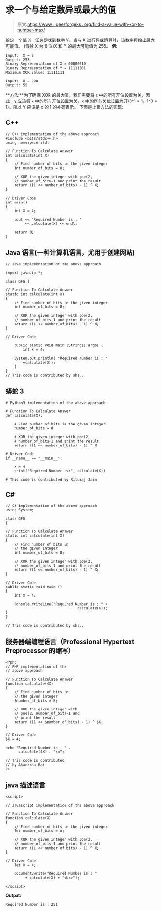 # 求一个与给定数异或最大的值

> 原文:[https://www . geesforgeks . org/find-a-value-with-xor-to-number-max/](https://www.geeksforgeeks.org/find-a-value-whose-xor-with-given-number-is-maximum/)

给定一个值 X，任务是找到数字 Y，当与 X 进行异或运算时，该数字将给出最大可能值。
(假设 X 为 8 位)X 和 Y 的最大可能值为 255。
**例:**

```
Input:  X = 2
Output: 253
Binary Representation of X = 00000010
Binary Representation of Y = 11111101
Maximum XOR value: 11111111

Input:  X = 200
Output: 55
```

**方法:**为了确保 XOR 的最大值，我们需要将 x 中的所有开位设置为关，因此，y 应该将 x 中的所有开位设置为关，x 中的所有关位设置为开(0^1 = 1，1^0 = 1)。所以 Y 应该是 x 的 1 的补码表示。
下面是上面方法的实现:

## C++

```
// C++ implementation of the above approach
#include <bits/stdc++.h>
using namespace std;

// Function To Calculate Answer
int calculate(int X)
{
    // Find number of bits in the given integer
    int number_of_bits = 8;

    // XOR the given integer with poe(2,
    // number_of_bits-1 and print the result
    return ((1 << number_of_bits) - 1) ^ X;
}

// Driver Code
int main()
{
    int X = 4;

    cout << "Required Number is : "
         << calculate(X) << endl;

    return 0;
}
```

## Java 语言(一种计算机语言，尤用于创建网站)

```
// Java implementation of the above approach

import java.io.*;

class GFG {

// Function To Calculate Answer
static int calculate(int X)
{
    // Find number of bits in the given integer
    int number_of_bits = 8;

    // XOR the given integer with poe(2,
    // number_of_bits-1 and print the result
    return ((1 << number_of_bits) - 1) ^ X;
}

// Driver Code

    public static void main (String[] args) {
        int X = 4;

    System.out.println( "Required Number is : "
        +calculate(X));
    }
}
// This code is contributed by shs..
```

## 蟒蛇 3

```
# Python3 implementation of the above approach

# Function To Calculate Answer
def calculate(X):

    # Find number of bits in the given integer
    number_of_bits = 8

    # XOR the given integer with poe(2,
    # number_of_bits-1 and print the result
    return ((1 << number_of_bits) - 1) ^ X

# Driver Code
if __name__ == "__main__":

    X = 4
    print("Required Number is:", calculate(X))

# This code is contributed by Rituraj Jain
```

## C#

```
// C# implementation of the above approach
using System;

class GFG
{

// Function To Calculate Answer
static int calculate(int X)
{
    // Find number of bits in
    // the given integer
    int number_of_bits = 8;

    // XOR the given integer with poe(2,
    // number_of_bits-1 and print the result
    return ((1 << number_of_bits) - 1) ^ X;
}

// Driver Code
public static void Main ()
{
    int X = 4;

    Console.WriteLine("Required Number is : " +
                                 calculate(X));
}
}

// This code is contributed by shs..
```

## 服务器端编程语言（Professional Hypertext Preprocessor 的缩写）

```
<?php
// PHP implementation of the
// above approach

// Function To Calculate Answer
function calculate($X)
{
    // Find number of bits in
    // the given integer
    $number_of_bits = 8;

    // XOR the given integer with
    // poe(2, number_of_bits-1 and
    // print the result
    return ((1 << $number_of_bits) - 1) ^ $X;
}

// Driver Code
$X = 4;

echo "Required Number is : " .
      calculate($X) . "\n";

// This code is contributed
// by Akanksha Rai
?>
```

## java 描述语言

```
<script>

// Javascript implementation of the above approach

// Function To Calculate Answer
function calculate(X)
{
    // Find number of bits in the given integer
    let number_of_bits = 8;

    // XOR the given integer with poe(2,
    // number_of_bits-1 and print the result
    return ((1 << number_of_bits) - 1) ^ X;
}

// Driver Code
    let X = 4;

    document.write("Required Number is : "
         + calculate(X) + "<br>");

</script>
```

**Output:** 

```
Required Number is : 251
```